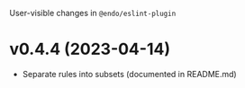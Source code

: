User-visible changes in `@endo/eslint-plugin`

# v0.4.4 (2023-04-14)

- Separate rules into subsets (documented in README.md)
